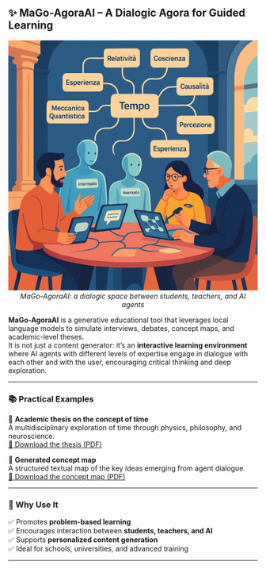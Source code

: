 ## ✨ MaGo-AgoraAI – A Dialogic Agora for Guided Learning

<p align="center">
  <img src="/examples/progetto_agoraAI.png" width="600"/><br>
  <em>MaGo-AgoraAI: a dialogic space between students, teachers, and AI agents</em>
</p>

**MaGo-AgoraAI** is a generative educational tool that leverages local language models to simulate interviews, debates, concept maps, and academic-level theses.  
It is not just a content generator: it’s an **interactive learning environment** where AI agents with different levels of expertise engage in dialogue with each other and with the user, encouraging critical thinking and deep exploration.

---

### 📚 Practical Examples

🔹 **Academic thesis on the concept of time**  
A multidisciplinary exploration of time through physics, philosophy, and neuroscience.  
[📄 Download the thesis (PDF)](./examples/tesina_tempo.pdf)

🔹 **Generated concept map**  
A structured textual map of the key ideas emerging from agent dialogue.  
[🧠 Download the concept map (PDF)](./examples/map_concept_time.pdf)

---

### 🧠 Why Use It

✅ Promotes **problem-based learning**  
✅ Encourages interaction between **students, teachers, and AI**  
✅ Supports **personalized content generation**  
✅ Ideal for schools, universities, and advanced training

---


